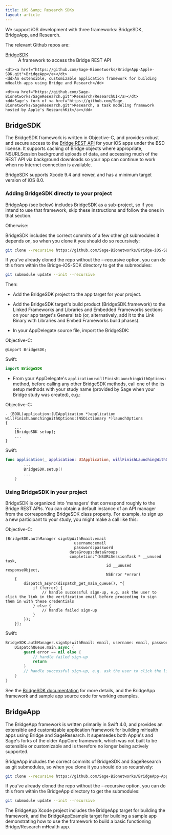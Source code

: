 ```yaml
---
title: iOS &amp; Research SDKs
layout: article
---
```


<div class="ui message">
<p>We support iOS development with three frameworks: BridgeSDK, BridgeApp, and Research.</p>

<p>The relevant Github repos are:</p>

<dl>
    <dt><a href="https://github.com/Sage-Bionetworks/Bridge-iOS-SDK.git">BridgeSDK</a></dt>
    <dd>A framework to access the Bridge REST API</dd>

    <dt><a href="https://github.com/Sage-Bionetworks/BridgeApp-Apple-SDK.git">BridgeApp</a></dt>
    <dd>An extensible, customizable application framework for building mHealth apps using Bridge and Research</dd>

    <dt><a href="https://github.com/Sage-Bionetworks/SageResearch.git">Research/ResearchUI</a></dt>
    <dd>Sage's fork of <a href="https://github.com/Sage-Bionetworks/SageResearch.git">Research, a task modeling framework hosted by Apple's ResearchKit</a></dd>
</dl>
</div>

## BridgeSDK

The BridgeSDK framework is written in Objective-C, and provides robust and secure access to the [Bridge REST API](https://developer.sagebridge.org/articles/rest.html) for your iOS apps under the BSD license. It supports caching of Bridge objects where appropriate, NSURLSession background uploads of data, and accessing much of the REST API via background downloads so your app can continue to work when no Internet connection is available.

BridgeSDK supports Xcode 9.4 and newer, and has a minimum target version of iOS 8.0.

### Adding BridgeSDK directly to your project

BridgeApp (see below) includes BridgeSDK as a sub-project, so if you intend to use that framework, skip these instructions and follow the ones in that section.

Otherwise:

BridgeSDK includes the correct commits of a few other git submodules it depends on, so when you clone it you should do so recursively:

```bash
git clone --recursive https://github.com/Sage-Bionetworks/Bridge-iOS-SDK.git
```

If you've already cloned the repo without the --recursive option, you can do this from within the Bridge-iOS-SDK directory to get the submodules:

```bash
git submodule update --init --recursive
```

Then:

- Add the BridgeSDK project to the app target for your project.

- Add the BridgeSDK target's build product (BridgeSDK.framework) to the Linked Frameworks and Libraries and Embedded Frameworks sections on your app target's General tab (or, alternatively, add it to the Link Binary with Libraries and Embed Frameworks build phases).

- In your AppDelegate source file, import the BridgeSDK:

Objective-C:

```objc
@import BridgeSDK;
```

Swift:

```swift
import BridgeSDK
```

- From your AppDelegate's `application:willFinishLaunchingWithOptions:` method, before calling any other BridgeSDK methods, call one of the its setup methods with your study name (provided by Sage when your Bridge study was created), e.g.:

Objective-C:

```objc
- (BOOL)application:(UIApplication *)application willFinishLaunchingWithOptions:(NSDictionary *)launchOptions
{
	...
	[BridgeSDK setup];
	...
}
```

Swift:

```swift
func application(_ application: UIApplication, willFinishLaunchingWithOptions launchOptions: [UIApplicationLaunchOptionsKey: Any]?) -> Bool {
        ...
        BridgeSDK.setup()
        ...
    }
```

### Using BridgeSDK in your project

BridgeSDK is organized into 'managers' that correspond roughly to the Bridge REST APIs. You can obtain a default instance of an API manager from the corresponding BridgeSDK class property. For example, to sign up a new participant to your study, you might make a call like this:

Objective-C:

```objc
[BridgeSDK.authManager signUpWithEmail:email
                              username:email
                              password:password
                            dataGroups:dataGroups
                            completion:^(NSURLSessionTask * __unused task,
                                            id __unused responseObject,
                                            NSError *error)
    {
        dispatch_async(dispatch_get_main_queue(), ^{
            if (!error) {
                // handle successful sign-up, e.g. ask the user to click the link in the verification email before proceeding to sign them in with these credentials
            } else {
                // handle failed sign-up
            }
        });
    }];
```

Swift:

```swift
BridgeSDK.authManager.signUp(withEmail: email, username: email, password: password) { (_, responseObject, error) in
    DispatchQueue.main.async {
        guard error == nil else {
            // handle failed sign-up
            return
        }
        // handle successful sign-up, e.g. ask the user to click the link in the verification email before proceeding to sign them in with these credentials
    }
}
```

See the [BridgeSDK documentation](https://developer.sagebridge.org/BridgeSDK/46/html/index.html) for more details, and the BridgeApp framework and sample app source code for working examples.

## BridgeApp

The BridgeApp framework is written primarily in Swift 4.0, and provides an extensible and customizable application framework for building mHealth apps using Bridge and SageResearch. It supersedes both Apple's and Sage's forks of the older AppCore framework, which was not built to be extensible or customizable and is therefore no longer being actively supported.

BridgeApp includes the correct commits of BridgeSDK and SageResearch as git submodules, so when you clone it you should do so recursively:

```bash
git clone --recursive https://github.com/Sage-Bionetworks/BridgeApp-Apple-SDK.git
```

If you've already cloned the repo without the --recursive option, you can do this from within the BridgeApp directory to get the submodules:

```bash
git submodule update --init --recursive
```

The BridgeApp Xcode project includes the BridgeApp target for building the framework, and the BridgeAppExample target for building a sample app demonstrating how to use the framework to build a basic functioning Bridge/Research mHealth app.
